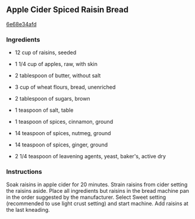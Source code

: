 ## Apple Cider Spiced Raisin Bread

[6e68e34afd](http://www.food.com/recipe/apple-cider-spiced-raisin-bread-184744)

### Ingredients

 - 12 cup of raisins, seeded

 - 1 1/4 cup of apples, raw, with skin

 - 2 tablespoon of butter, without salt

 - 3 cup of wheat flours, bread, unenriched

 - 2 tablespoon of sugars, brown

 - 1 teaspoon of salt, table

 - 1 teaspoon of spices, cinnamon, ground

 - 14 teaspoon of spices, nutmeg, ground

 - 14 teaspoon of spices, ginger, ground

 - 2 1/4 teaspoon of leavening agents, yeast, baker's, active dry

### Instructions

Soak raisins in apple cider for 20 minutes. Strain raisins from cider setting the raisins aside. Place all ingredients but raisins in the bread machine pan in the order suggested by the manufacturer. Select Sweet setting (recommended to use light crust setting) and start machine. Add raisins at the last kneading.